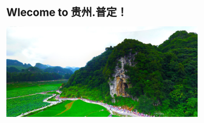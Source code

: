 # Wlecome to 贵州.普定！

![jiada](https://github.com/97classmate/Classmate/blob/master/Example/img/%E6%88%9B%E6%89%93.png)




                  


 